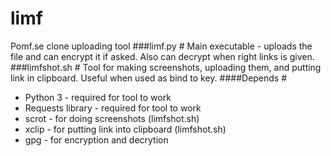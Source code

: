 # limf #
Pomf.se clone uploading tool
###limf.py #
Main executable - uploads the file and can encrypt it if asked.
Also can decrypt when right links is given.
###limfshot.sh #
Tool for making screenshots, uploading them, and putting link in clipboard.
Useful when used as bind to key.
####Depends #
* Python 3 - required for tool to work
* Requests library - required for tool to work
* scrot - for doing screenshots (limfshot.sh)
* xclip - for putting link into clipboard (limfshot.sh)  
* gpg - for encryption and decrytion
